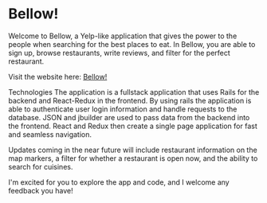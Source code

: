 # Bellow!


Welcome to Bellow, a Yelp-like application that gives the power to the people when searching for the best places to eat. In Bellow, you are able to sign up, browse restaurants, write reviews, and filter for the perfect restaurant.

Visit the website here: [Bellow!](https://bellowtheapp.herokuapp.com/#/)

Technologies
The application is a fullstack application that uses Rails for the backend and React-Redux in the frontend. By using rails the application is able to authenticate user login information and handle requests to the database. JSON and jbuilder are used to pass data from the backend into the frontend. React and Redux then create a single page application for fast and seamless navigation.


Updates coming in the near future will include restaurant information on the map markers, a filter for whether a restaurant is open now, and the ability to search for cuisines.

I'm excited for you to explore the app and code, and I welcome any feedback you have!

